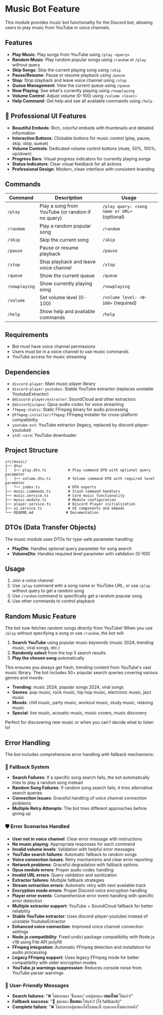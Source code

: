 # Music Bot Feature

This module provides music bot functionality for the Discord bot, allowing users to play music from YouTube in voice channels.

## Features

- **Play Music**: Play songs from YouTube using `/play <query>`
- **Random Music**: Play random popular songs using `/random` or `/play` without query
- **Skip Songs**: Skip the current playing song using `/skip`
- **Pause/Resume**: Pause or resume playback using `/pause`
- **Stop**: Stop playback and leave voice channel using `/stop`
- **Queue Management**: View the current queue using `/queue`
- **Now Playing**: See what's currently playing using `/nowplaying`
- **Volume Control**: Adjust volume (0-100) using `/volume <level>`
- **Help Command**: Get help and see all available commands using `/help`

## 🎨 **Professional UI Features**

- **Beautiful Embeds**: Rich, colorful embeds with thumbnails and detailed information
- **Interactive Buttons**: Clickable buttons for music control (play, pause, skip, stop, queue)
- **Volume Controls**: Dedicated volume control buttons (mute, 50%, 100%, up/down)
- **Progress Bars**: Visual progress indicators for currently playing songs
- **Status Indicators**: Clear visual feedback for all actions
- **Professional Design**: Modern, clean interface with consistent branding

## Commands

| Command | Description | Usage |
|---------|-------------|-------|
| `/play` | Play a song from YouTube (or random if no query) | `/play query: <song name or URL>` (optional) |
| `/random` | Play a random popular song | `/random` |
| `/skip` | Skip the current song | `/skip` |
| `/pause` | Pause or resume playback | `/pause` |
| `/stop` | Stop playback and leave voice channel | `/stop` |
| `/queue` | Show the current queue | `/queue` |
| `/nowplaying` | Show currently playing song | `/nowplaying` |
| `/volume` | Set volume level (0-100) | `/volume level: <0-100>` (required) |
| `/help` | Show help and available commands | `/help` |

## Requirements

- Bot must have voice channel permissions
- Users must be in a voice channel to use music commands
- YouTube access for music streaming

## Dependencies

- `discord-player`: Main music player library
- `discord-player-youtubei`: Stable YouTube extractor (replaces unstable YoutubeExtractor)
- `@discord-player/extractor`: SoundCloud and other extractors
- `@discordjs/opus`: Opus audio codec for voice streaming
- `ffmpeg-static`: Static FFmpeg binary for audio processing
- `@ffmpeg-installer/ffmpeg`: FFmpeg installer for cross-platform compatibility
- `youtube-ext`: YouTube extractor (legacy, replaced by discord-player-youtubei)
- `ytdl-core`: YouTube downloader

## Project Structure

```
src/music/
├── dto/
│   ├── play.dto.ts          # Play command DTO with optional query parameter
│   ├── volume.dto.ts        # Volume command DTO with required level parameter
│   └── index.ts             # DTO exports
├── music.commands.ts        # Slash command handlers
├── music.service.ts         # Core music functionality
├── music.module.ts          # Module configuration
├── player.service.ts        # Discord Player initialization
├── ui.service.ts            # UI components and embeds
└── README.md               # Documentation
```

## DTOs (Data Transfer Objects)

The music module uses DTOs for type-safe parameter handling:

- **PlayDto**: Handles optional query parameter for song search
- **VolumeDto**: Handles required level parameter with validation (0-100)

## Usage

1. Join a voice channel
2. Use `/play` command with a song name or YouTube URL, or use `/play` without query to get a random song
3. Use `/random` command to specifically get a random popular song
4. Use other commands to control playback

## Random Music Feature

The bot now fetches random songs directly from YouTube! When you use `/play` without specifying a song or use `/random`, the bot will:

1. **Search YouTube** using popular music keywords (music 2024, trending music, viral songs, etc.)
2. **Randomly select** from the top 5 search results
3. **Play the chosen song** automatically

This ensures you always get fresh, trending content from YouTube's vast music library. The bot includes 50+ popular search queries covering various genres and moods:

- **Trending**: music 2024, popular songs 2024, viral songs
- **Genres**: pop music, rock music, hip hop music, electronic music, jazz music
- **Moods**: chill music, party music, workout music, study music, relaxing music
- **Special**: live music, acoustic music, music covers, music discovery

Perfect for discovering new music or when you can't decide what to listen to!

## Error Handling

The bot includes comprehensive error handling with fallback mechanisms:

### 🔄 **Fallback System**
- **Search Failures**: If a specific song search fails, the bot automatically tries to play a random song instead
- **Random Song Failures**: If random song search fails, it tries alternative search queries
- **Connection Issues**: Graceful handling of voice channel connection problems
- **Multiple Retry Attempts**: The bot tries different approaches before giving up

### 🛡️ **Error Scenarios Handled**
- **User not in voice channel**: Clear error message with instructions
- **No music playing**: Appropriate responses for each command
- **Invalid volume levels**: Validation with helpful error messages
- **YouTube search failures**: Automatic fallback to random songs
- **Voice connection issues**: Retry mechanisms and clear error reporting
- **Network problems**: Graceful degradation with fallback options
- **Opus module errors**: Proper audio codec handling
- **Invalid URL errors**: Query validation and sanitization
- **Extractor failures**: Multiple fallback strategies
- **Stream extraction errors**: Automatic retry with next available track
- **Encryption mode errors**: Proper Discord voice encryption handling
- **Player error events**: Comprehensive error event handling with specific error detection
- **Multiple extractor support**: YouTube + SoundCloud fallback for better reliability
- **Stable YouTube extractor**: Uses discord-player-youtubei instead of unstable YoutubeExtractor
- **Enhanced voice connection**: Improved voice channel connection settings
- **Node.js compatibility**: Fixed undici package compatibility with Node.js v18 using File API polyfill
- **FFmpeg integration**: Automatic FFmpeg detection and installation for audio processing
- **Legacy FFmpeg support**: Uses legacy FFmpeg mode for better compatibility with older encryption modes
- **YouTube.js warnings suppression**: Reduces console noise from YouTube parser warnings

### 📝 **User-Friendly Messages**
- **Search failures**: "❌ ไม่พบเพลง 'ชื่อเพลง' แต่สุ่มเพลง **เพลงใหม่** ให้แล้ว!"
- **Fallback success**: "🎲 สุ่มเพลง **ชื่อเพลง** ให้แล้ว! (ใช้ fallback)"
- **Complete failure**: "❌ ไม่สามารถสุ่มเพลงได้ในขณะนี้ กรุณาลองใหม่ภายหลัง"
